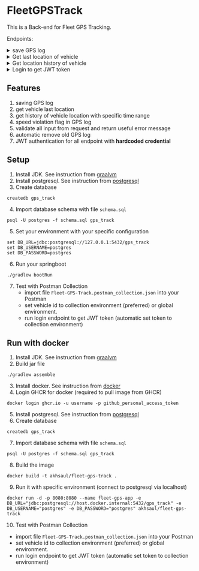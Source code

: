 # FleetGPSTrack

This is a Back-end for Fleet GPS Tracking.

Endpoints:
<details>
  <summary>save GPS log</summary>

### Request
Method: **POST**

Path: `/api/gps`

Authorization: **Bearer token** (token from endpoint Login)

Request body:
```json
{
  "vehicle_id": 100,
  "latitude": -75.993178,
  "longitude": 162.017737,
  "speed": 44.92,
  "time_stamp": "2023-12-18T22:03:43Z"
}
```

### Response body when successfully saving the log
Status code: **201**

Response body:
```json
{
  "status": "success",
  "message": "Successfully save GPS log",
  "data": null
}
```

### Response body when some property/input is not valid
Status code: **400**

Request body:
```json
{
  "vehicle_id": 100,
  "latitude": -75.993178,
  "longitude": 162.017737,
  "timestamp": "2023-12-18T22:03:43Z"
}
```
Response body:
```json
{
  "status": "error",
  "message": "speed must not be null",
  "data": null
}
```

### Response body when vehicle id is not found
Status code: **404**

Response body:
```json
{
  "status": "error",
  "message": "Vehicle not found",
  "data": null
}
```

### Response body when JWT token is not valid
Status code: **403**

Response body: **No response body**
</details>


<details>
  <summary>Get last location of vehicle</summary>

### Request
Method: **GET**

Path: `/api/vehicle/{id}/last-location`

Authorization: **Bearer token** (token from endpoint Login)

Request body: **No request body**


### Response body when vehicle has data location
Status code: **200**

Response body:
```json
{
  "status": "success",
  "message": "successfully get last location",
  "data": [
    {
      "id": 1,
      "vehicleId": 100,
      "latitude": -75.993178,
      "longitude": 162.017737,
      "speed": 44,
      "timestamp": "2023-12-18T22:03:43Z",
      "speed_violation": false
    }
  ]
}
```

### Response body when vehicle has no data location
Status code: **200**

Response body:
```json
{
  "status": "success",
  "message": "successfully get last location",
  "data": null
}
```

### Response body when vehicle id is not found
Status code: **404**

Response body:
```json
{
  "status": "error",
  "message": "Vehicle not found",
  "data": null
}
```

### Response body when JWT token is not valid
Status code: **403**

Response body: **No response body**
</details>


<details>
  <summary>Get location history of vehicle</summary>


### Request
Method: **GET**

Path: `/api/vehicle/{id}/history?from={from}&to={to}`

Authorization: **Bearer token** (token from endpoint Login)

Request body: **No request body**

### Response body when vehicle has data location
Return a location data from date `from` until date `to`

Status code: **200**

Request Parameter: `from=2000-07-25T14:00:00Z&to=2025-02-26T10:00:00Z`

Response body:
```json
{
  "status": "success",
  "message": "successfully get history",
  "data": [
    {
      "id": 1,
      "vehicleId": 100,
      "latitude": -75.993178,
      "longitude": 162.017737,
      "speed": 44,
      "timestamp": "2023-12-18T22:03:43Z",
      "speed_violation": false
    },
    {
      "id": 2,
      "vehicleId": 100,
      "latitude": 50.993178,
      "longitude": 102.017737,
      "speed": 80,
      "timestamp": "2020-12-18T22:03:43Z",
      "speed_violation": false
    }
  ]
}
```

### Response body when vehicle has no data location
Status code: **200**

Request Parameter: `from=2000-07-25T14:00:00Z&to=2025-02-26T10:00:00Z`

Response body:
```json
{
  "status": "success",
  "message": "successfully get history",
  "data": null
}
```

### Response body when vehicle has data location but `to` is not specified
Return a location data from date `from` until now.

Status code: **200**

Request Parameter: `from=2000-07-25T14:00:00Z`

Response body:
```json
{
  "status": "success",
  "message": "successfully get history",
  "data": [
    {
      "id": 1,
      "vehicleId": 100,
      "latitude": -75.993178,
      "longitude": 162.017737,
      "speed": 44,
      "timestamp": "2023-12-18T22:03:43Z",
      "speed_violation": false
    }
  ]
}
```

### Response body when vehicle has data location but `from` is not specified
Return a location data 30-days ago until date `to`.

Status code: **200**

Request Parameter: `to=2025-02-26T10:00:00Z`

Response body:
```json
{
  "status": "success",
  "message": "successfully get history",
  "data": [
    {
      "id": 5,
      "vehicleId": 100,
      "latitude": -75.993178,
      "longitude": 162.017737,
      "speed": 44,
      "timestamp": "2025-01-10T10:00:00Z",
      "speed_violation": false
    }
  ]
}
```

### Response body when vehicle has data location without specified any request parameter 
Return all vehicle location data without date limit.

Status code: **200**

Request Parameter: **No request parameter**

Response body:
```json
{
  "status": "success",
  "message": "successfully get history",
  "data": [
    {
      "id": 1,
      "vehicleId": 100,
      "latitude": -75.993178,
      "longitude": 162.017737,
      "speed": 44,
      "timestamp": "2023-12-18T22:03:43Z",
      "speed_violation": false
    },
    {
      "id": 2,
      "vehicleId": 100,
      "latitude": 50.993178,
      "longitude": 102.017737,
      "speed": 80,
      "timestamp": "2020-12-18T22:03:43Z",
      "speed_violation": false
    }
  ]
}
```

### Response body when vehicle id is not found
Status code: **404**

Response body:
```json
{
  "status": "error",
  "message": "Vehicle not found",
  "data": null
}
```

### Response body when JWT token is not valid
Status code: **403**

Response body: **No response body**
</details>


<details>
  <summary>Login to get JWT token</summary>

### Request
Method: **POST**

Path: `/api/auth/login`

Request body (form-data):
```
username: Akhsaul
password: AkhsaulPassword
```

### Response body when successfully login
Status code: **200**

Response body:
```json
{
    "status": "success",
    "message": "successfully login",
    "token": "eyJhbGciOiJIUzUxMiJ9.eyJzdWIiOiJBa2hzYXVsIiwiaWF0IjoxNzQ2Mjg2MDkwLCJleHAiOjE3NDYzNzI0OTB9.eU8i2WO-2fVBZY2JKgl1HbFnqSyC06Hw7ao5zsyGxYLURNaocxtYwLfpSzN8friHVPwhYAeSyYvDrE8Ng8dAdQ"
}
```

### Response body when username/password is not valid
Status code: **401**

Response body:
```json
{
    "status": "error",
    "message": "invalid username or password",
    "token": null
}
```
</details>


## Features
1. saving GPS log
2. get vehicle last location
3. get history of vehicle location with specific time range
4. speed violation flag in GPS log
5. validate all input from request and return useful error message
6. automatic remove old GPS log
7. JWT authentication for all endpoint with **hardcoded credential**

## Setup
1. Install JDK. See instruction from [graalvm](https://www.graalvm.org/latest/getting-started/windows/)
2. Install postgresql. See instruction from [postgresql](https://www.postgresql.org/docs/17/tutorial-install.html)
3. Create database
```shell
createdb gps_track
```
4. Import database schema with file `schema.sql`
```shell
psql -U postgres -f schema.sql gps_track
```
5. Set your environment with your specific configuration
```shell
set DB_URL=jdbc:postgresql://127.0.0.1:5432/gps_track
set DB_USERNAME=postgres
set DB_PASSWORD=postgres
```
6. Run your springboot
```shell
./gradlew bootRun
```
7. Test with Postman Collection
   - import file `Fleet-GPS-Track.postman_collection.json` into your Postman
   - set vehicle id to collection environment (preferred) or global environment.
   - run login endpoint to get JWT token (automatic set token to collection environment)


## Run with docker
1. Install JDK. See instruction from [graalvm](https://www.graalvm.org/latest/getting-started/windows/)
2. Build jar file
```shell
./gradlew assemble
```
3. Install docker. See instruction from [docker](https://docs.docker.com/desktop/setup/install/windows-install/)
4. Login GHCR for docker (required to pull image from GHCR)
```shell
docker login ghcr.io -u username -p github_personal_access_token
```
5. Install postgresql. See instruction from [postgresql](https://www.postgresql.org/docs/17/tutorial-install.html)
6. Create database
```shell
createdb gps_track
```
7. Import database schema with file `schema.sql`
```shell
psql -U postgres -f schema.sql gps_track
```
8. Build the image
```shell
docker build -t akhsaul/fleet-gps-track .
```
9. Run it with specific environment (connect to postgresql via localhost)
```shell
docker run -d -p 8080:8080 --name fleet-gps-app -e DB_URL="jdbc:postgresql://host.docker.internal:5432/gps_track" -e DB_USERNAME="postgres" -e DB_PASSWORD="postgres" akhsaul/fleet-gps-track
```
10. Test with Postman Collection
   - import file `Fleet-GPS-Track.postman_collection.json` into your Postman
   - set vehicle id to collection environment (preferred) or global environment.
   - run login endpoint to get JWT token (automatic set token to collection environment)
